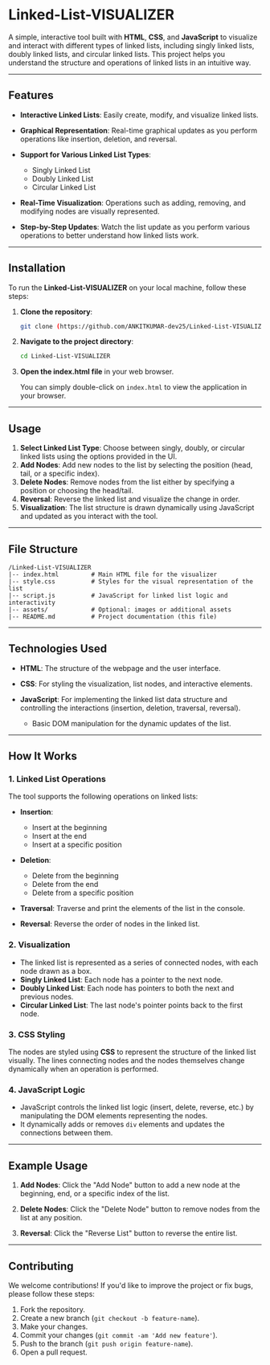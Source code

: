 # Linked-List-VISUALIZER

A simple, interactive tool built with **HTML**, **CSS**, and **JavaScript** to visualize and interact with different types of linked lists, including singly linked lists, doubly linked lists, and circular linked lists. This project helps you understand the structure and operations of linked lists in an intuitive way.

---

## Features

* **Interactive Linked Lists**: Easily create, modify, and visualize linked lists.
* **Graphical Representation**: Real-time graphical updates as you perform operations like insertion, deletion, and reversal.
* **Support for Various Linked List Types**:

  * Singly Linked List
  * Doubly Linked List
  * Circular Linked List
* **Real-Time Visualization**: Operations such as adding, removing, and modifying nodes are visually represented.
* **Step-by-Step Updates**: Watch the list update as you perform various operations to better understand how linked lists work.

---

## Installation

To run the **Linked-List-VISUALIZER** on your local machine, follow these steps:

1. **Clone the repository**:

   ```bash
   git clone (https://github.com/ANKITKUMAR-dev25/Linked-List-VISUALIZER.git)
   ```

2. **Navigate to the project directory**:

   ```bash
   cd Linked-List-VISUALIZER
   ```

3. **Open the index.html file** in your web browser.

   You can simply double-click on `index.html` to view the application in your browser.

---

## Usage

1. **Select Linked List Type**: Choose between singly, doubly, or circular linked lists using the options provided in the UI.
2. **Add Nodes**: Add new nodes to the list by selecting the position (head, tail, or a specific index).
3. **Delete Nodes**: Remove nodes from the list either by specifying a position or choosing the head/tail.
4. **Reversal**: Reverse the linked list and visualize the change in order.
5. **Visualization**: The list structure is drawn dynamically using JavaScript and updated as you interact with the tool.

---

## File Structure

```
/Linked-List-VISUALIZER
|-- index.html         # Main HTML file for the visualizer
|-- style.css          # Styles for the visual representation of the list
|-- script.js          # JavaScript for linked list logic and interactivity
|-- assets/            # Optional: images or additional assets
|-- README.md          # Project documentation (this file)
```

---

## Technologies Used

* **HTML**: The structure of the webpage and the user interface.
* **CSS**: For styling the visualization, list nodes, and interactive elements.
* **JavaScript**: For implementing the linked list data structure and controlling the interactions (insertion, deletion, traversal, reversal).

  * Basic DOM manipulation for the dynamic updates of the list.

---

## How It Works

### 1. **Linked List Operations**

The tool supports the following operations on linked lists:

* **Insertion**:

  * Insert at the beginning
  * Insert at the end
  * Insert at a specific position

* **Deletion**:

  * Delete from the beginning
  * Delete from the end
  * Delete from a specific position

* **Traversal**: Traverse and print the elements of the list in the console.

* **Reversal**: Reverse the order of nodes in the linked list.

### 2. **Visualization**

* The linked list is represented as a series of connected nodes, with each node drawn as a box.
* **Singly Linked List**: Each node has a pointer to the next node.
* **Doubly Linked List**: Each node has pointers to both the next and previous nodes.
* **Circular Linked List**: The last node's pointer points back to the first node.

### 3. **CSS Styling**

The nodes are styled using **CSS** to represent the structure of the linked list visually. The lines connecting nodes and the nodes themselves change dynamically when an operation is performed.

### 4. **JavaScript Logic**

* JavaScript controls the linked list logic (insert, delete, reverse, etc.) by manipulating the DOM elements representing the nodes.
* It dynamically adds or removes `div` elements and updates the connections between them.

---

## Example Usage

1. **Add Nodes**:
   Click the "Add Node" button to add a new node at the beginning, end, or a specific index of the list.

2. **Delete Nodes**:
   Click the "Delete Node" button to remove nodes from the list at any position.

3. **Reversal**:
   Click the "Reverse List" button to reverse the entire list.

---

## Contributing

We welcome contributions! If you'd like to improve the project or fix bugs, please follow these steps:

1. Fork the repository.
2. Create a new branch (`git checkout -b feature-name`).
3. Make your changes.
4. Commit your changes (`git commit -am 'Add new feature'`).
5. Push to the branch (`git push origin feature-name`).
6. Open a pull request.



